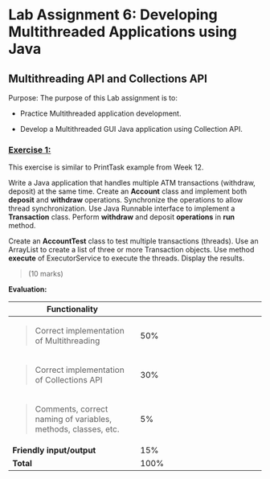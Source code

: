 # Lab Assignment 6: Developing Multithreaded Applications using Java

## Multithreading API and Collections API

Purpose: The purpose of this Lab assignment is to:

- Practice Multithreaded application development.

- Develop a Multithreaded GUI Java application using Collection API.

### **<u>Exercise 1:</u>**

This exercise is similar to PrintTask example from Week 12.

Write a Java application that handles multiple ATM transactions
(withdraw, deposit) at the same time. Create an **Account** class and
implement both **deposit** and **withdraw** operations. Synchronize the
operations to allow thread synchronization. Use Java Runnable interface
to implement a **Transaction** class. Perform **withdraw** and deposit
**operations** in **run** method.

Create an **AccountTest** class to test multiple transactions (threads).
Use an ArrayList to create a list of three or more Transaction objects.
Use method **execute** of ExecutorService to execute the threads.
Display the results.

> (10 marks)

**Evaluation:**

<table>
<colgroup>
<col style="width: 50%" />
<col style="width: 49%" />
</colgroup>
<thead>
<tr class="header">
<th><strong>Functionality</strong></th>
<th></th>
</tr>
</thead>
<tbody>
<tr class="odd">
<td><blockquote>
<p>Correct implementation of Multithreading</p>
</blockquote></td>
<td>50%</td>
</tr>
<tr class="even">
<td><blockquote>
<p>Correct implementation of Collections API</p>
</blockquote></td>
<td>30%</td>
</tr>
<tr class="odd">
<td><blockquote>
<p>Comments, correct naming of variables, methods, classes, etc.</p>
</blockquote></td>
<td>5%</td>
</tr>
<tr class="even">
<td><strong>Friendly input/output</strong></td>
<td>15%</td>
</tr>
<tr class="odd">
<td><strong>Total</strong></td>
<td>100%</td>
</tr>
</tbody>
</table>
